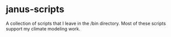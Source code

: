 janus-scripts
=============

A collection of scripts that I leave in the /bin directory. Most of these scripts support my climate modeling work.
